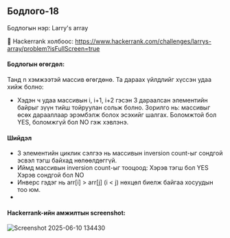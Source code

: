 ## Бодлого-18
Бодлогын нэр: Larry's array

🔗 Hackerrank холбоос: https://www.hackerrank.com/challenges/larrys-array/problem?isFullScreen=true

#### Бодлогын өгөгдөл:
Танд n хэмжээтэй массив өгөгдөнө. Та дараах үйлдлийг хүссэн удаа хийж болно:
- Хэдэн ч удаа массивын i, i+1, i+2 гэсэн 3 дараалсан элементийн байрыг зүүн тийш тойруулан сольж болно.
Зорилго нь: массивыг өсөх дарааллаар эрэмбэлж болох эсэхийг шалгах. Боломжтой бол YES, боломжгүй бол NO гэж хэвлэнэ.

#### Шийдэл
- 3 элементийн циклик сэлгээ нь массивын inversion count-ыг сондгой эсвэл тэгш байхад нөлөөлдөггүй.
- Иймд массивын inversion count-ыг тооцоод:
Хэрэв тэгш бол YES
Хэрэв сондгой бол NO
- Инверс гэдэг нь arr[i] > arr[j] (i < j) нөхцөл биелж байгаа хосуудын тоо юм.
- 
#### Hackerrank-ийн амжилтын screenshot:
![Screenshot 2025-06-10 134430](https://github.com/user-attachments/assets/8c92077c-d7e9-4dea-9d2e-c064f5127d8c)
